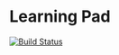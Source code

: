 # Learning Pad

[![Build Status](https://travis-ci.org/devTimmy/paginator.svg?branch=master)](https://travis-ci.org/devTimmy/paginator)

